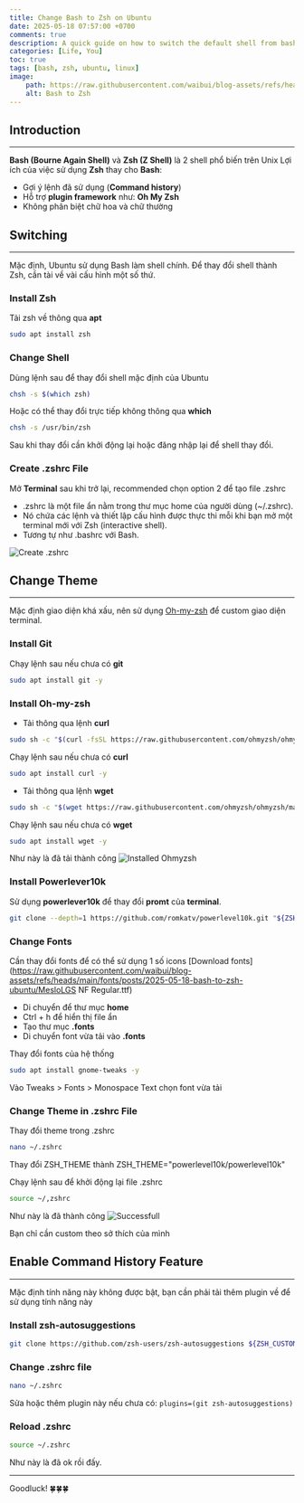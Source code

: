 ```yaml
---
title: Change Bash to Zsh on Ubuntu
date: 2025-05-18 07:57:00 +0700
comments: true
description: A quick guide on how to switch the default shell from bash to zsh on Ubuntu for a more powerful and customizable terminal experience.
categories: [Life, You]
toc: true
tags: [bash, zsh, ubuntu, linux]
image:
    path: https://raw.githubusercontent.com/waibui/blog-assets/refs/heads/main/imgs/posts/2025-05-18-bash-to-zsh-ubuntu/bash-to-zsh.png
    alt: Bash to Zsh
---
```


## Introduction
---
**Bash (Bourne Again Shell)** và **Zsh (Z Shell)** là 2 shell phổ biến trên Unix
Lợi ích của việc sử dụng **Zsh** thay cho **Bash**:
* Gợi ý lệnh đã sử dụng (**Command history**)
* Hỗ trợ **plugin framework** như: **Oh My Zsh**
* Không phân biệt chữ hoa và chữ thường

## Switching 
---
Mặc định, Ubuntu sử dụng Bash làm shell chính. Để thay đổi shell thành Zsh, cần tài về vài cấu hình một số thứ.

### Install Zsh
Tải zsh về thông qua **apt**
```bash
sudo apt install zsh
```

### Change Shell
Dùng lệnh sau để thay đổi shell mặc định của Ubuntu
```bash 
chsh -s $(which zsh)
```

Hoặc có thể thay đổi trực tiếp không thông qua **which**
```bash
chsh -s /usr/bin/zsh
```

Sau khi thay đổi cần khởi động lại hoặc đăng nhập lại để shell thay đổi.

### Create **.zshrc** File
Mở **Terminal** sau khi trở lại, recommended chọn option 2 để tạo file .zshrc
* .zshrc là một file ẩn nằm trong thư mục home của người dùng (~/.zshrc).
* Nó chứa các lệnh và thiết lập cấu hình được thực thi mỗi khi bạn mở một terminal mới với Zsh (interactive shell).
* Tương tự như .bashrc với Bash.

![Create .zshrc](https://raw.githubusercontent.com/waibui/blog-assets/refs/heads/main/imgs/posts/2025-05-18-bash-to-zsh-ubuntu/startup.png)


## Change Theme
---
Mặc định giao diện khá xấu, nên sử dụng [Oh-my-zsh](https://ohmyz.sh/) để custom giao diện terminal.

### Install Git
Chạy lệnh sau nếu chưa có **git**
```zsh
sudo apt install git -y
```

### Install Oh-my-zsh
* Tải thông qua lệnh **curl**

```zsh
sudo sh -c "$(curl -fsSL https://raw.githubusercontent.com/ohmyzsh/ohmyzsh/master/tools/install.sh)"
```

Chạy lệnh sau nếu chưa có **curl**
```zsh
sudo apt install curl -y
```

* Tải thông qua lệnh **wget**

```zsh
sudo sh -c "$(wget https://raw.githubusercontent.com/ohmyzsh/ohmyzsh/master/tools/install.sh -O -)"
```

Chạy lệnh sau nếu chưa có **wget**
```zsh
sudo apt install wget -y
```

Như này là đã tải thành công
![Installed Ohmyzsh](https://raw.githubusercontent.com/waibui/blog-assets/refs/heads/main/imgs/posts/2025-05-18-bash-to-zsh-ubuntu/installed-zsh.png)

### Install Powerlever10k
Sử dụng **powerlever10k** để thay đổi **promt** của **terminal**.
```zsh
git clone --depth=1 https://github.com/romkatv/powerlevel10k.git "${ZSH_CUSTOM:-$HOME/.oh-my-zsh/custom}/themes/powerlevel10k"
```

### Change Fonts
Cần thay đổi fonts để có thể sử dụng 1 số icons
[Download fonts](https://raw.githubusercontent.com/waibui/blog-assets/refs/heads/main/fonts/posts/2025-05-18-bash-to-zsh-ubuntu/MesloLGS NF Regular.ttf)
* Di chuyển để thư mục **home**
* Ctrl + h để hiển thị file ẩn
* Tạo thư mục **.fonts** 
* Di chuyển font vừa tải vào **.fonts**

Thay đổi fonts của hệ thống
```zsh
sudo apt install gnome-tweaks -y
```
Vào Tweaks > Fonts > Monospace Text chọn font vừa tải

### Change Theme in .zshrc File
Thay đổi theme trong .zshrc
```zsh
nano ~/.zshrc
```
Thay đổi ZSH_THEME thành ZSH_THEME="powerlevel10k/powerlevel10k"

Chạy lệnh sau để khởi động lại file .zshrc
```zsh
source ~/,zshrc
```
Như này là đã thành công
![Successfull](https://raw.githubusercontent.com/waibui/blog-assets/refs/heads/main/imgs/posts/2025-05-18-bash-to-zsh-ubuntu/success.png)

Bạn chỉ cần custom theo sở thích của mình

## Enable Command History Feature
---
Mặc định tính năng này không được bật, bạn cần phải tải thêm plugin về để sử dụng tính năng này
### Install zsh-autosuggestions
```zsh
git clone https://github.com/zsh-users/zsh-autosuggestions ${ZSH_CUSTOM:-~/.oh-my-zsh/custom}/plugins/zsh-autosuggestions
```

### Change .zshrc file
```zsh
nano ~/.zshrc
```
Sửa hoặc thêm plugin này nếu chưa có: `plugins=(git zsh-autosuggestions)`

### Reload .zshrc
```zsh
source ~/.zshrc
```

Như này là đã ok rồi đấy.

---
Goodluck! 🍀🍀🍀